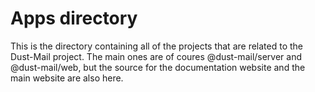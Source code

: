 # Apps directory

This is the directory containing all of the projects that are related to the Dust-Mail project. The main ones are of coures @dust-mail/server and @dust-mail/web, but the source for the documentation website and the main website are also here.
